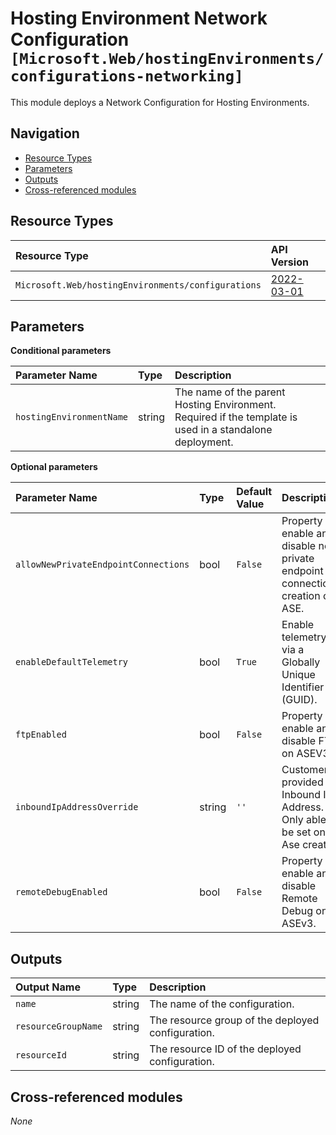 # Hosting Environment Network Configuration `[Microsoft.Web/hostingEnvironments/configurations-networking]`

This module deploys a Network Configuration for Hosting Environments.

## Navigation

- [Resource Types](#Resource-Types)
- [Parameters](#Parameters)
- [Outputs](#Outputs)
- [Cross-referenced modules](#Cross-referenced-modules)

## Resource Types

| Resource Type | API Version |
| :-- | :-- |
| `Microsoft.Web/hostingEnvironments/configurations` | [2022-03-01](https://docs.microsoft.com/en-us/azure/templates/Microsoft.Web/hostingEnvironments/configurations) |

## Parameters

**Conditional parameters**

| Parameter Name | Type | Description |
| :-- | :-- | :-- |
| `hostingEnvironmentName` | string | The name of the parent Hosting Environment. Required if the template is used in a standalone deployment. |

**Optional parameters**

| Parameter Name | Type | Default Value | Description |
| :-- | :-- | :-- | :-- |
| `allowNewPrivateEndpointConnections` | bool | `False` | Property to enable and disable new private endpoint connection creation on ASE. |
| `enableDefaultTelemetry` | bool | `True` | Enable telemetry via a Globally Unique Identifier (GUID). |
| `ftpEnabled` | bool | `False` | Property to enable and disable FTP on ASEV3. |
| `inboundIpAddressOverride` | string | `''` | Customer provided Inbound IP Address. Only able to be set on Ase create. |
| `remoteDebugEnabled` | bool | `False` | Property to enable and disable Remote Debug on ASEv3. |


## Outputs

| Output Name | Type | Description |
| :-- | :-- | :-- |
| `name` | string | The name of the configuration. |
| `resourceGroupName` | string | The resource group of the deployed configuration. |
| `resourceId` | string | The resource ID of the deployed configuration. |

## Cross-referenced modules

_None_
